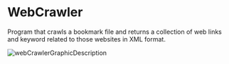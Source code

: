 WebCrawler
==========

Program that crawls a bookmark file and returns a collection of web links and keyword related to those websites in XML format.

![webCrawlerGraphicDescription](http://itreverie.com/wp-content/images/webCrawler/webCrawlerGraphicDescription.png)

